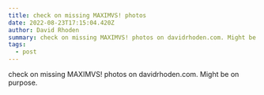 ```yaml
---
title: check on missing MAXIMVS! photos
date: 2022-08-23T17:15:04.420Z
author: David Rhoden
summary: check on missing MAXIMVS! photos on davidrhoden.com. Might be on purpose.
tags:
  - post
---
```

check on missing MAXIMVS! photos on davidrhoden.com. Might be on purpose.